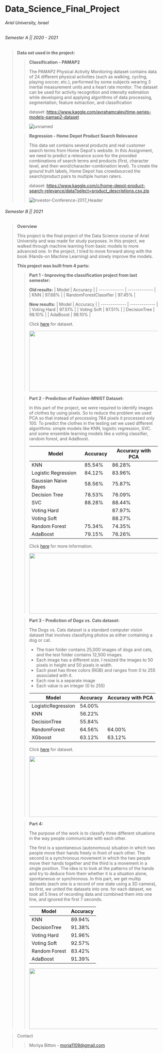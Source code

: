 # Data_Science_Final_Project

###### Ariel University, Israel 

###### Semester A || 2020 - 2021 
> **Data set used in the project:**
>
>>  **Classification - PAMAP2**
>> 
>> The PAMAP2 Physical Activity Monitoring dataset contains data of 24 different physical activities 
>> (such as walking, cycling, playing soccer, etc.), performed by some subjects wearing 3 inertial measurement units and a heart rate monitor. 
>> The dataset can be used for activity recognition and intensity estimation while developing and applying algorithms 
>> of data processing, segmentation, feature extraction, and classification 
>> 
>>
>>  dataset: https://www.kaggle.com/avrahamcalev/time-series-models-pamap2-dataset
>> 
>>
>>  ![unnamed](https://user-images.githubusercontent.com/73881872/110826136-72a7ad80-829d-11eb-8364-ddaeb7487934.jpg)
>
>
>>  **Regression - Home Depot Product Search Relevance**
>> 
>> This data set contains several products and real customer search terms from Home Depot's website. 
>> In this Assignment, we need to predict a relevance score for the provided combinations of search terms and products 
>> (first, character level, and then word/character-combination level). 
>> To create the ground truth labels, Home Depot has crowdsourced the search/product pairs to multiple human raters. 
>> 
>>
>>  dataset: https://www.kaggle.com/c/home-depot-product-search-relevance/data?select=product_descriptions.csv.zip
>> 
>>
>>  ![Investor-Conference-2017_Header](https://user-images.githubusercontent.com/73881872/110826173-7b987f00-829d-11eb-84f5-8c40bc9ab822.jpg)

###### Semester B || 2021
> **Overview**
> 
> This project is the final project of the Data Science course of Ariel University and was made for study purposes.
> In this project, we walked through machine learning from basic models to more advanced one.
> In the project, I tried to move forward along with the book (Hands-on Machine Learning) and slowly improve the models.
> 
>
>  **This project was built from 4 parts:**
> 
>> **Part 1 - Improving the classification project from last semester:**
>> 
>>  **Old results:**
>> | Model  | Accuracy |
>> | ------------- | ------------- |
>> | KNN  | 97.68%  |
>> | RandomForestClassifier  | 97.45%  |
>> 
>> 
>> **New results:**
>> | Model  | Accuracy |
>> | ------------- | ------------- |
>> | Voting Hard  | 97.51%  |
>> | Voting Soft  | 97.51%  |
>> | DecisionTree  | 98.10%  |
>> | AdaBoost  | 98.10%  |
>> 
>> 
>> Click [here](https://www.kaggle.com/avrahamcalev/time-series-models-pamap2-dataset) for dataset.
>> 
>> 
>> <img src="https://user-images.githubusercontent.com/73881872/110826136-72a7ad80-829d-11eb-8364-ddaeb7487934.jpg" width="800" height="200">
>
>
>> **Part 2 - Prediction of Fashion-MNIST Dataset:**
>> 
>> In this part of the project, we were required to identify images of clothes by using pixels.
>> So to reduce the problem we used PCA so that instead of processing 784 pixels it processed only 100.
>> To predict the clothes in the testing set we used different algorithms: 
>> simple models like KNN, logistic regression, SVC. 
>> and some ensemble learning models like a voting classifier, random forest, and AdaBoost.
>>
>>  | Model  | Accuracy | Accuracy with PCA |
>> | ------------- | ------------- | ------------- |
>> | KNN  | 85.54%  | 86.28% |
>> | Logistic Regression  | 84.12%  | 83.96% |
>> | Gaussian Naive Bayes  | 58.56%  | 75.87% |
>> | Decision Tree  | 78.53%  | 76.09% |
>> | SVC  | 88.28%  | 88.44%  |
>> | Voting Hard  |   | 87.97% |
>> | Voting Soft  |   | 88.27% |
>> | Random Forest  | 75.34% | 74.35% |
>> | AdaBoost  | 79.15% | 76.26% |
>> 
>>
>>  Click [here](https://github.com/zalandoresearch/fashion-mnist) for more information.
>> 
>>
>>  <img src="https://res.cloudinary.com/practicaldev/image/fetch/s--s6xGmaZX--/c_imagga_scale,f_auto,fl_progressive,h_900,q_auto,w_1600/https://raw.githubusercontent.com/zalandoresearch/fashion-mnist/master/doc/img/fashion-mnist-sprite.png" width="800" height="200">
>
>
>>  **Part 3 - Prediction of Dogs vs. Cats dataset:** 
>> 
>> The Dogs vs. Cats dataset is a standard computer vision dataset that involves classifying photos as either containing a dog or cat.
>> 
>> * The train folder contains 25,000 images of dogs and cats, and the test folder contains 12,500 images.
>> * Each image has a different size. I resized the images to 50 pixels in height and 50 pixels in width.
>> * Each pixel has three colors (RGB) and ranges from 0 to 255 associated with it.
>> * Each row is a separate image
>> * Each value is an integer (0 to 255)
>> 
>> 
>> | Model  | Accuracy | Accuracy with PCA |
>> | ------------- | ------------- | ------------- |
>> | LogisticRegression  |  54.00%  | |
>> | KNN  | 56.22%  | |
>> | DecisionTree  | 55.84%  | |
>> | RandomForest  | 64.56%  | 64.00% |
>> | XGboost  | 63.12%  | 63.12% |
>> 
>> 
>> Click [here](https://www.kaggle.com/c/dogs-vs-cats) for dataset.
>> 
>> 
>> <img src="https://www.madpaws.com.au/wp-content/uploads/2015/05/dogvscat_orig.jpg" width="800" height="200">
>
> 
>> **Part 4:**
>> 
>> The purpose of the work is to classify three different situations in the way people communicate with each other. 
>> 
>> The first is a spontaneous (autonomous) situation in which two people move their hands freely in front of each other. 
>> The second is a synchronous movement in which the two people move their hands together and the third is a movement in a single position.
>> The idea is to look at the patterns of the hands and try to deduce from them whether it is a situation alone, spontaneous or synchronous.
>> In this part, we get multip datasets (each one is a record of one state using a 3D camera), so first, we united the datasets into one.
>> for each dataset, we took all 5 lines of recording data and combined them into one line, and ignored the first 7 seconds.
>> 
>> 
>> | Model  | Accuracy |
>> | ------------- | ------------- | 
>> | KNN | 89.94%  |
>> | DecisionTree  | 91.38%  | 
>> | Voting Hard  | 91.96%  |
>> | Voting Soft  | 92.57%  |
>> | Random Forest  | 83.42%  |
>> | AdaBoost  | 91.39%  |
>> 
>> 
>> <img src="https://t3.ftcdn.net/jpg/00/11/09/80/360_F_11098019_i1idssoEViopv3znhszi6vVe0yggGq4o.jpg" width="800" height="200">

> Contact
> 
>> Moriya Bitton - moria1109@gmail.com
